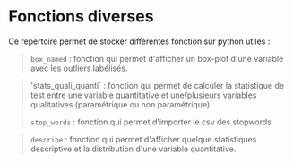 # Fonctions diverses

Ce repertoire permet de stocker différentes fonction sur python utiles :

> `box_named` : fonction qui permet d'afficher un box-plot d'une variable avec les outliers labélisés.

> 'stats_quali_quanti` : fonction qui permet de calculer la statistique de test entre une variable quantitative et une/plusieurs variables qualitatives (paramétrique ou non paramétrique)

> `stop_words` : fonction qui permet d'importer le csv des stopwords

> `describe` : fonction qui permet d'afficher quelque statistiques descriptive et la distribution d'une variable quantitative.
